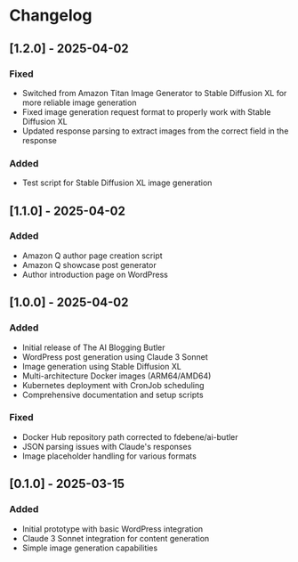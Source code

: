 # Changelog

## [1.2.0] - 2025-04-02

### Fixed
- Switched from Amazon Titan Image Generator to Stable Diffusion XL for more reliable image generation
- Fixed image generation request format to properly work with Stable Diffusion XL
- Updated response parsing to extract images from the correct field in the response

### Added
- Test script for Stable Diffusion XL image generation

## [1.1.0] - 2025-04-02

### Added
- Amazon Q author page creation script
- Amazon Q showcase post generator
- Author introduction page on WordPress

## [1.0.0] - 2025-04-02

### Added
- Initial release of The AI Blogging Butler
- WordPress post generation using Claude 3 Sonnet
- Image generation using Stable Diffusion XL
- Multi-architecture Docker images (ARM64/AMD64)
- Kubernetes deployment with CronJob scheduling
- Comprehensive documentation and setup scripts

### Fixed
- Docker Hub repository path corrected to fdebene/ai-butler
- JSON parsing issues with Claude's responses
- Image placeholder handling for various formats

## [0.1.0] - 2025-03-15

### Added
- Initial prototype with basic WordPress integration
- Claude 3 Sonnet integration for content generation
- Simple image generation capabilities
